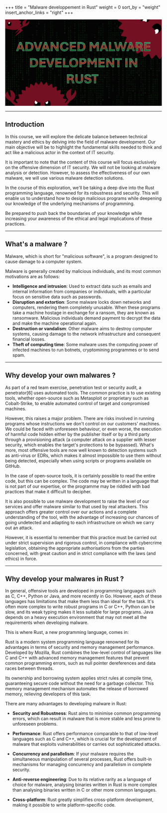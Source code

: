 +++
title = "Malware developpement in Rust"
weight = 0
sort_by = "weight"
insert_anchor_links = "right"
+++

![](course-logo.webp)

---

## Introduction

In this course, we will explore the delicate balance between technical mastery and ethics by delving into the field of malware development. Our main objective will be to highlight the fundamental skills needed to think and act like a malicious actor in the context of IT security.

It is important to note that the content of this course will focus exclusively on the offensive dimension of IT security. We will not be looking at malware analysis or detection. However, to assess the effectiveness of our own malware, we will use various malware detection solutions.

In the course of this exploration, we'll be taking a deep dive into the Rust programming language, renowned for its robustness and security. This will enable us to understand how to design malicious programs while deepening our knowledge of the underlying mechanisms of programming.

Be prepared to push back the boundaries of your knowledge while increasing your awareness of the ethical and legal implications of these practices.

---

## What's a malware ?

Malware, which is short for "malicious software", is a program designed to cause damage to a computer system.

Malware is generally created by malicious individuals, and its most common motivations are as follows:

- **Intelligence and intrusion**: Used to extract data such as emails and internal information from companies or individuals, with a particular focus on sensitive data such as passwords.
- **Disruption and extortion**: Some malware locks down networks and computers, rendering them completely unusable. When these programs take a machine hostage in exchange for a ransom, they are known as ransomware. Malicious individuals demand payment to decrypt the data and make the machine operational again.
- **Destruction or vandalism**: Other malware aims to destroy computer systems, causing damage to the network infrastructure and consequent financial losses.
- **Theft of computing time**: Some malware uses the computing power of infected machines to run botnets, cryptomining programmes or to send spam.

---

## Why develop your own malwares ?

As part of a red team exercise, penetration test or security audit, a penetrator[6] uses automated tools. The common practice is to use existing tools, whether open-source such as Metasploit or proprietary such as Cobalt-Strike, to enable automated control of target and compromised machines.

However, this raises a major problem. There are risks involved in running programs whose instructions we don't control on our customers' machines. We could be faced with unforeseen behaviour, or even worse, the execution of harmful code hidden either by the publisher itself or by a third party through a provisioning attack (a computer attack on a supplier with lesser security, which enables the target's protections to be bypassed). What's more, most offensive tools are now well known to detection systems such as anti-virus or EDRs, which makes it almost impossible to use them without being detected, especially when using scripts or programs available on GitHub.

In the case of open-source tools, it is certainly possible to read the entire code, but this can be complex. The code may be written in a language that is not part of our expertise, or the programme may be riddled with bad practices that make it difficult to decipher.

It is also possible to use malware development to raise the level of our services and offer malware similar to that used by real attackers. This approach offers greater control over our actions and a complete understanding of the tool, with the advantage of increasing our chances of going undetected and adapting to each infrastructure on which we carry out an attack.

However, it is essential to remember that this practice must be carried out under strict supervision and rigorous control, in compliance with cybercrime legislation, obtaining the appropriate authorisations from the parties concerned, with great caution and in strict compliance with the laws (and ethics) in force.

---

## Why develop your malwares in Rust ?

In general, offensive tools are developed in programming languages such as C, C++, Python or Java, and more recently in Go. However, each of these languages has limitations that make them less than ideal for the task. It's often more complex to write robust programs in C or C++, Python can be slow, and its weak typing makes it less suitable for large programs. Java depends on a heavy execution environment that may not meet all the requirements when developing malware.

This is where Rust, a new programming language, comes in:

Rust is a modern system programming language renowned for its advantages in terms of security and memory management performance. Developed by Mozilla, Rust combines the low-level control of languages like C and C++ with advanced memory management features that prevent common programming errors, such as null pointer dereferences and data races between threads.

Its ownership and borrowing system applies strict rules at compile time, guaranteeing secure code without the need for a garbage collector. This memory management mechanism automates the release of borrowed memory, relieving developers of this task.

There are many advantages to developing malware in Rust:

- **Security and Robustness**: Rust aims to minimise common programming errors, which can result in malware that is more stable and less prone to unforeseen problems.

- **Performance**: Rust offers performance comparable to that of low-level languages such as C and C++, which is crucial for the development of malware that exploits vulnerabilities or carries out sophisticated attacks.

- **Concurrency and parallelism**: If your malware requires the simultaneous manipulation of several processes, Rust offers built-in mechanisms for managing concurrency and parallelism in complete security.

- **Anti-reverse engineering**: Due to its relative rarity as a language of choice for malware, analysing binaries written in Rust is more complex than analysing binaries written in C or other more common languages.

- **Cross-platform**: Rust greatly simplifies cross-platform development, making it possible to write platform-specific code.
